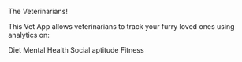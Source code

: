 The Veterinarians!

This Vet App allows veterinarians to track your furry loved ones using analytics on:

Diet
Mental Health
Social aptitude
Fitness
